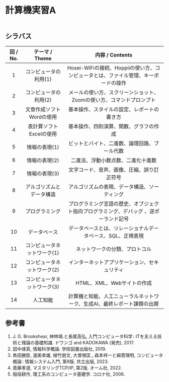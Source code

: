 # 計算機実習A

<!-- This is a small sample book to give you a feel for how book content is
structured.
It shows off a few of the major file types, as well as some sample content.
It does not go in-depth into any particular topic - check out [the Jupyter Book documentation](https://jupyterbook.org) for more information.

Check out the content pages bundled with this sample book to see more. -->

```{tableofcontents}
```

## シラバス

| 回 / No. |       テーマ / Theme        |                                    内容 / Contents                                    |
| :------: | :-------------------------: | :-----------------------------------------------------------------------------------: |
|    1     |    コンピュータの利用(1)    |  Hosei-WiFiの接続、Hoppiiの使い方、コンピュータとは、ファイル管理、キーボードの操作   |
|    2     |    コンピュータの利用(2)    |         メールの使い方、スクリーンショット、Zoomの使い方、コマンドプロンプト          |
|    3     |  文章作成ソフトWordの使用   |                      基本操作、スタイルの設定、レポートの書き方                       |
|    4     |   表計算ソフトExcelの使用   |                        基本操作、四則演算、関数、グラフの作成                         |
|    5     |        情報の表現(1)        |                     ビットとバイト、二進数、論理回路、ブール代数                      |
|    6     |        情報の表現(2)        |                          二進法、浮動小数点数、二進化十進数                           |
|    7     |        情報の表現(3)        |                      文字コード、音声、画像、圧縮、誤り訂正符号                       |
|    8     |  アルゴリズムとデータ構造   |                     アルゴリズムの表現、データ構造、ソーティング                      |
|    9     |       プログラミング        | プログラミング言語の歴史、オブジェクト指向プログラミング、デバッグ 、逆ポーランド記号 |
|    10    |        データベース         |              データベースとは、リレーショナルデータベース、SQL、正規表現              |
|    11    | コンピュータネットワーク(1) |                            ネットワークの分類、プロトコル                             |
|    12    | コンピュータネットワーク(2) |                     インターネットアプリケーション、セキュリティ                      |
|    13    | コンピュータネットワーク(3) |                              HTML、XML、Webサイトの作成                               |
|    14    |          人工知能           |       計算機と知能、人工ニューラルネットワーク、生成AI、最終レポート課題の出題        |


## 参考書

1. J. G. Brookshear, 神林靖.と長尾高弘, 入門コンピュータ科学 : ITを支える技術と理論の基礎知識. ドワンゴ and KADOKAWA (発売), 2017.
2. 田中琢真, 情報科学概論. 学術図書出版社, 2019.
3. 魚田勝臣, 渥美幸雄, 植竹朋文, 大曽根匡., 森本祥一と綿貫理明, コンピュータ概論 : 情報システム入門, 第9版. 共立出版, 2023.
4. 斎藤孝道, マスタリングTCP/IP, 第2版. オーム社, 2022.
5. 稲垣耕作, 理工系のコンピュータ基礎学. コロナ社, 2006.
  
